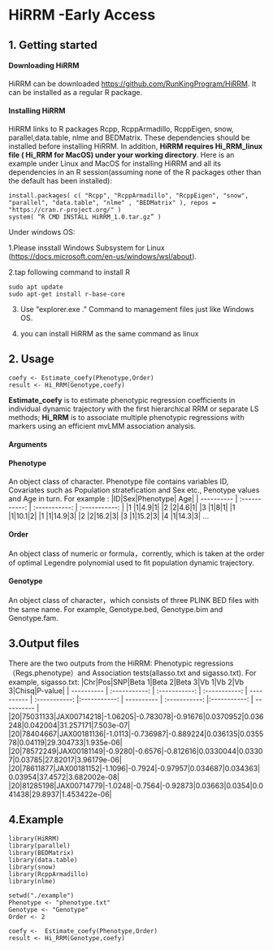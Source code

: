 # HiRRM -Early Access

## 1. Getting started
####	Downloading HiRRM
HiRRM can be downloaded https://github.com/RunKingProgram/HiRRM. It can be installed as a regular R package.
####	Installing HiRRM
HiRRM links to R packages Rcpp, RcppArmadillo, RcppEigen, snow, parallel,data.table, nlme and BEDMatrix. These dependencies should be installed before installing HiRRM. In addition, **HiRRM requires Hi_RRM_linux file ( Hi_RRM for MacOS) under your working directory**. Here is an example under Linux and MacOS for installing HiRRM and all its dependencies in an R session(assuming none of the R packages other than the default has been installed):

```
install.packages( c( "Rcpp", "RcppArmadillo", "RcppEigen", "snow", "parallel", "data.table", "nlme" , "BEDMatrix" ), repos = "https://cran.r-project.org/" )
system( “R CMD INSTALL HiRRM_1.0.tar.gz” )
```

Under windows OS:

1.Please insstall Windows Subsystem for Linux (https://docs.microsoft.com/en-us/windows/wsl/about).

2.tap following command to install R 
```
sudo apt update
sudo apt-get install r-base-core
```
3. Use "explorer.exe ." Command to management files just like Windows OS.

4. you can install HiRRM as the same command as linux


## 2. Usage

```
coefy <- Estimate_coefy(Phenotype,Order) 
result <- Hi_RRM(Genotype,coefy)
```
**Estimate_coefy** is to estimate phenotypic regression coefficients in individual dynamic trajectory with the first hierarchical RRM or separate LS methods;
**Hi_RRM** is to associate multiple phenotypic regressions with markers using  an efficient mvLMM association analysis.

#### Arguments
#### Phenotype
An object class of character. Phenotype file contains variables ID, Covariates such as Population stratefication and Sex etc., Penotype values and Age in turn.
For example :
|ID|Sex|Phenotype| Age|
| ---------- | :-----------:  | :-----------: | :-----------: |
|1 |1|4.9|1|
|2 |2|4.6|1|
|3 |1|8|1|
|1 |1|10.1|2|
|1 |1|14.9|3|
|2 |2|16.2|3|
|3 |1|15.2|3|
|4 |1|14.3|3|
...

#### Order
An object class of numeric or formula，corrently,   which is taken at the order of optimal Legendre polynomial used to fit  population dynamic trajectory.


#### Genotype
An object class of character，which consists of three PLINK BED files with the same name. For example, Genotype.bed, Genotype.bim and Genotype.fam.


## 3.Output files
There are the two outputs from the HiRRM:  Phenotypic regressions（Regs.phenotype）and Association tests(allasso.txt and sigasso.txt).
For example, sigasso.txt:
|Chr|Pos|SNP|Beta 1|Beta 2|Beta 3|Vb 1|Vb 2|Vb 3|Chisq|P-value|
| ---------- | :-----------:  | :-----------: | :-----------: | ---------- | :-----------:  |:-----------: | ---------- | :-----------:  |:-----------: | ---------- | 
|20|75031133|JAX00714218|-1.06205|-0.783078|-0.91676|0.0370952|0.036248|0.042004|31.257171|7.503e-07|
|20|78404667|JAX00181136|-1.0113|-0.736987|-0.889224|0.036135|0.035578|0.04119|29.304733|1.935e-06|
|20|78572249|JAX00181149|-0.9280|-0.6576|-0.812616|0.0330044|0.03307|0.03785|27.82017|3.96179e-06|
|20|78611877|JAX00181152|-1.1096|-0.7924|-0.97957|0.034687|0.034363|0.03954|37.4572|3.682002e-08|
|20|81285198|JAX00714779|-1.0248|-0.7564|-0.92873|0.03663|0.0354|0.041438|29.8937|1.453422e-06|

## 4.Example
```
library(HiRRM)
library(parallel)
library(BEDMatrix)
library(data.table)
library(snow)
library(RcppArmadillo)
library(nlme)

setwd("./example")
Phenotype <- "phenotype.txt"
Genotype <- "Genotype"
Order <- 2

coefy <-  Estimate_coefy(Phenotype,Order) 
result <- Hi_RRM(Genotype,coefy)



